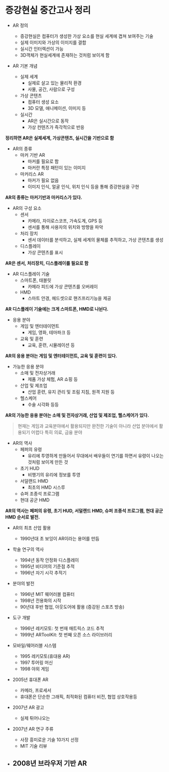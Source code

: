 # 증강현실 중간고사 정리

- AR 정의
  - 증강현실은 컴퓨터가 생성한 가상 요소를 현실 세계에 겹쳐 보여주는 기술
  - 실제 이미지와 가상의 이미지를 결합
  - 실시간 인터렉션이 가능
  - 3D객체가 현실세계에 존재하는 것처럼 보이게 함

- AR 기본 개념
  - 실제 세계
    - 실제로 살고 있는 물리적 환경
    - 사물, 공간, 사람으로 구성
  - 가상 콘텐츠
    - 컴퓨터 생성 요소
    - 3D 모델, 애니메이션, 이미지 등
  - 실시간
    - AR은 실시간으로 동작
    - 가상 컨텐츠가 즉각적으로 반응

**정리하면 AR은 실제세계, 가상콘텐츠, 실시간을 기반으로 함**

- AR의 종류
  - 마커 기반 AR
    - 마커를 필요로 함 
    - 마커란 특정 패턴이 있는 이미지
  - 마커리스 AR
    - 마커가 필요 없음
    - 이미지 인식, 얼굴 인식, 위치 인식 등을 통해 증강현실을 구현

**AR의 종류는 마커기반과 마커리스가 있다.**

- AR의 구성 요소
  - 센서
    - 카메라, 자이로스코프, 가속도계, GPS 등
    - 센서를 통해 사용자의 위치와 방향을 파악
  - 처리 장치
    - 센서 데이터를 분석하고, 실제 세계의 물체를 추적하고, 가상 콘텐츠를 생성
  - 디스플레이
    - 가상 콘텐츠를 표시

**AR은 센서, 처리장치, 디스플레이를 필요로 함**

- AR 디스플레이 기술
  - 스마트폰, 태블릿
    - 카메라 피드에 가상 콘텐츠를 오버레이
  - HMD
    - 스마트 안경, 헤드셋으로 핸즈프리기능을 제공

**AR 디스플레이 기술에는 크게 스마트폰, HMD로 나뉜다.**

- 응용 분야
  - 게임 및 엔터테이먼트
    - 게임, 영화, 테마파크 등
  - 교육 및 훈련
    - 교육, 훈련, 시뮬레이션 등

**AR의 응용 분야는 게임 및 엔터테이먼트, 교육 및 훈련이 있다.**

- 가능한 응용 분야
  - 소매 및 전자상거래
    - 제품 가상 체험, AR 쇼핑 등
  - 산업 및 제조업
    - 산업 훈련, 유지 관리 및 조림 지침, 원격 지원 등
  - 헬스케어
    - 수술 시각화 등등

**AR의 가능한 응용 분야는 소매 및 전자상거래, 산업 및 제조업, 헬스케어가 있다.**

> 현재는 게임과 교육분야에서 활용되지만 완전한 기술이 아니라 산업 분야에서 활용되기 어렵다 특히 의료, 금융 분야

- AR의 역사
  - 페퍼의 유령
    - 유리에 투영하게 만들어서 무대에서 배우들이 연기를 하면서 유령이 나오는 것처럼 보이게 만든 것
  - 초기 HUD
    - 비행기의 유리에 정보를 투영
  - 서덜랜드 HMD
    - 최초의 HMD 시스루
  - 슈퍼 조종석 프로그램
  - 현대 공군 HMD

**AR의 역사는 페퍼의 유령, 초기 HUD, 서덜랜드 HMD, 슈퍼 조종석 프로그램, 현대 공군 HMD 순서로 발전.**

- AR의 최초 산업 활용
  - 1990년대 초 보잉이 AR이라는 용어를 만듬

- 학술 연구의 역사
  - 1994년 동작 안정화 디스플레이
  - 1995년 비디어의 기준점 추적
  - 1996년 자기 시각 추적기

- 분야의 발전
  - 1996년 MIT 웨어러블 컴퓨터
  - 1998년 전용화의 시작
  - 90년대 후반 협업, 아웃도어에 활용 (증강된 스포츠 방송)

- 도구 개발
  - 1996년 레키모토: 첫 번재 매트릭스 코드 추적
  - 1999년 ARToolKit: 첫 번째 오픈 소스 라이브러리

- 모바일/웨어러블 시스템
  - 1995 레키모토(휴대용 AR)
  - 1997 투어링 머신
  - 1998 야외 게임

- 2005년 휴대폰 AR
  - 카메라, 프로세서
  - 휴대폰은 단순한 그래픽, 최적화된 컴퓨터 비전, 협업 상호작용등

- 2007년 AR 광고
  - 실제 튀어나오는

- 2007년 AR 연구 주류
  - 사장 흥미로운 기술 10가지 선정
  - MIT 기술 리뷰

- 2008년 브라우저 기반 AR
  - 